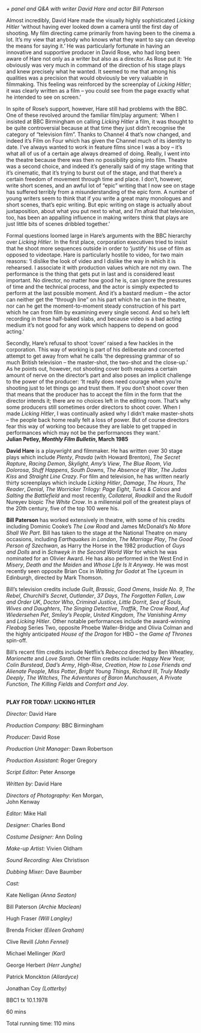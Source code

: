 

_+ panel and Q&A with writer David Hare and actor Bill Paterson_

Almost incredibly, David Hare made the visually highly sophisticated _Licking Hitler_ ‘without having ever looked down a camera until the first day of shooting. My film directing came primarily from having been to the cinema a lot. It’s my view that anybody who knows what they want to say can develop the means for saying it.’ He was particularly fortunate in having an innovative and supportive producer in David Rose, who had long been aware of Hare not only as a writer but also as a director. As Rose put it: ‘He obviously was very much in command of the direction of his stage plays and knew precisely what he wanted. It seemed to me that among his qualities was a precision that would obviously be very valuable in filmmaking. This feeling was reinforced by the screenplay of _Licking Hitler_; it was clearly written as a film – you could see from the page exactly what he intended to see on screen.’

In spite of Rose’s support, however, Hare still had problems with the BBC.  
One of these revolved around the familiar film/play argument: ‘When I insisted at BBC Birmingham on calling _Licking Hitler_ a film, it was thought to be quite controversial because at that time they just didn’t recognise the category of “television film”. Thanks to Channel 4 that’s now changed, and indeed it’s Film on Four which has given the Channel much of its identity to date. I’ve always wanted to work in feature films since I was a boy – it’s what all of us of a certain age always dreamed of doing. Really, I went into the theatre because there was then no possibility going into film. Theatre was a second choice, and indeed it’s generally said of my stage writing that it’s cinematic, that it’s trying to burst out of the stage, and that there’s a certain freedom of movement through time and place. I don’t, however, write short scenes, and an awful lot of “epic” writing that I now see on stage has suffered terribly from a misunderstanding of the epic form. A number of young writers seem to think that if you write a great many monologues and short scenes, that’s epic writing. But epic writing on stage is actually about juxtaposition, about what you put next to what, and I’m afraid that television, too, has been an appalling influence in making writers think that plays are just little bits of scenes dribbled together.’

Formal questions loomed large in Hare’s arguments with the BBC hierarchy over _Licking Hitler_. In the first place, corporation executives tried to insist that he shoot more sequences outside in order to ‘justify’ his use of film as opposed to videotape. Hare is particularly hostile to video, for two main reasons: ‘I dislike the look of video and I dislike the way in which it is rehearsed. I associate it with production values which are not my own. The performance is the thing that gets put in last and is considered least important. No director, no matter how good he is, can ignore the pressures of time and the technical process, and the actor is simply expected to perform at the last possible moment. And it’s a bastard medium – the actor can neither get the “through line” on his part which he can in the theatre, nor can he get the moment-to-moment steady construction of his part which he can from film by examining every single second. And so he’s left recording in these half-baked slabs, and because video is a bad acting medium it’s not good for any work which happens to depend on good acting.’

Secondly, Hare’s refusal to shoot ‘cover’ raised a few hackles in the corporation. This way of working is part of his deliberate and concerted attempt to get away from what he calls ‘the depressing grammar of so much British television – the master-shot, the two-shot and the close-up.’ As he points out, however, not shooting cover both requires a certain amount of nerve on the director’s part and also poses an implicit challenge to the power of the producer: ‘It really does need courage when you’re shooting just to let things go and trust them. If you don’t shoot cover then that means that the producer has to accept the film in the form that the director intends it; there are no choices left in the editing room. That’s why some producers still sometimes order directors to shoot cover. When I made _Licking Hitler_, I was continually asked why I didn’t make master-shots – the people back home really felt a loss of power. But of course directors fear this way of working too because they are liable to get trapped in performances which may not be the performances  they want.’  
**Julian Petley, _Monthly Film Bulletin_, March 1985**
<br>

**David Hare** is a playwright and filmmaker. He has written over 30 stage plays which include _Plenty_, _Pravda_ (with Howard Brenton), _The Secret Rapture_, _Racing Demon_, _Skylight_, _Amy’s View_, _The Blue Room_, _Via Dolorosa_, _Stuff_ _Happens_, _South_ _Downs_, _The Absence of War_, _The Judas Kiss_ and _Straight_ _Line_ _Crazy_. For film and television, he has written nearly thirty screenplays which include _Licking_ _Hitler_, _Damage_, _The_ _Hours_, _The_ _Reader_, _Denial_,  _The Worricker Trilogy: Page Eight_, _Turks & Caicos_ and _Salting the Battlefield_ and most recently, _Collateral_, _Roadkill_ and the Rudolf Nureyev biopic _The White Crow_. In a millennial poll of the greatest plays of the 20th century, five of the top 100 were his.

**Bill Paterson** has worked extensively in theatre, with some of his credits including Dominic Cooke’s _The Low Road_ and James McDonald’s _No More Shall We Part_. Bill has taken to the stage at the National Theatre on many occasions, including _Earthquakes in London_, _The Marriage Play_, _The Good Person of Szechwan_, as Harry the Horse in the 1982 production of _Guys and Dolls_ and in _Schweyk in the Second World War_ for which he was nominated for an Olivier Award. He has also performed in the West End in _Misery_, _Death and the Maiden_ and _Whose Life Is It Anyway_. He was most recently seen opposite Brian Cox in _Waiting for Godot_ at The Lyceum in Edinburgh, directed by Mark Thomson.

Bill’s television credits include _Guilt_, _Brassic_, _Good_ _Omens_, _Inside No. 9_,  _The_ _Rebel_, _Churchill’s Secret_, _Outlander_, _37_ _Days_, _The Forgotten Fallen_, _Law and_ _Order UK_, _Doctor Who_, _Criminal_ _Justice_, _Little_ _Dorrit_, _Sea of Souls_, _Wives_ _and_ _Daughters_, _The Singing Detective_, _Traffik_, _The Crow Road_, _Auf Wiedersehen_ _Pet_, _Smiley’s People_, _United Kingdom_, _The Vanishing Army_ and _Licking_ _Hitler_. Other notable performances include the award-winning _Fleabag_ Series Two, opposite Phoebe Waller-Bridge and Olivia Colman and the highly anticipated _House of the Dragon_ for HBO – the _Game of Thrones_ spin-off.

Bill’s recent film credits include Netflix’s _Rebecca_ directed by Ben Wheatley, _Marionette_ and _Love_ _Sarah_. Other film credits include: _Happy_ _New_ _Year, Colin_ _Burstead_, _Dad’s Army_, _High-Rise_, _Creation_, _How to Lose Friends and Alienate_ _People_, _Miss Potter_, _Bright Young Things_, _Richard III_, _Truly Madly Deeply_,  _The_ _Witches_, _The Adventures of Baron Munchausen_, _A Private Function_,  _The Killing_ _Fields_ and _Comfort and Joy_.
<br><br>

**PLAY FOR TODAY: LICKING HITLER**<br>

_Director:_ David Hare<br>

_Production Company:_ BBC Birmingham<br>

_Producer:_ David Rose<br>

_Production Unit Manager:_ Dawn Robertson<br>

_Production Assistant:_ Roger Gregory<br>

_Script Editor:_ Peter Ansorge<br>

_Written by:_ David Hare<br>

_Directors of Photography:_ Ken Morgan,  
John Kenway<br>

_Editor:_ Mike Hall<br>

_Designer:_ Charles Bond<br>

_Costume Designer:_ Ann Doling<br>

_Make-up Artist:_ Vivien Oldham<br>

_Sound Recording:_ Alex Christison<br>

_Dubbing Mixer:_ Dave Baumber<br>

_Cast:_<br>

Kate Nelligan _(Anna Seaton)_<br>

Bill Paterson _(Archie Maclean)_<br>

Hugh Fraser _(Will Langley)_<br>

Brenda Fricker _(Eileen Graham)_<br>

Clive Revill _(John Fennel)_<br>

Michael Mellinger _(Karl)_<br>

George Herbert _(Herr Junghe)_<br>

Patrick Monckton _(Allardyce)_<br>

Jonathan Coy _(Lotterby)_<br>

BBC1 tx 10.1.1978<br>

60 mins

Total running time: 110 mins<br>
<br>
<!--stackedit_data:
eyJoaXN0b3J5IjpbMTk5NzMyOTA1NV19
-->